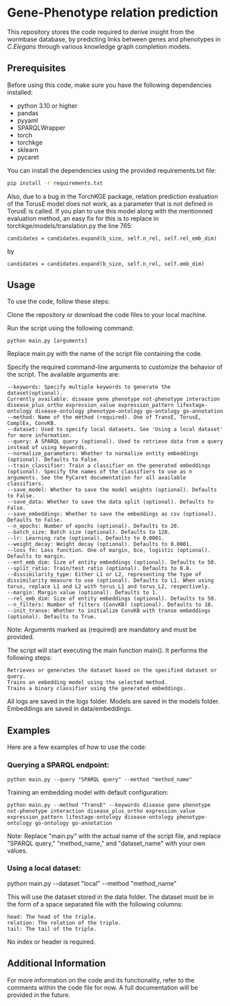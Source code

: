 # Gene-Phenotype relation prediction
This repository stores the code required to derive insight from the wormbase database, by predicting links between genes and phenotypes in *C.Elegans* through various knowledge graph completion models.

## Prerequisites

Before using this code, make sure you have the following dependencies installed:
- python 3.10 or higher
- pandas
- pyyaml
- SPARQLWrapper
- torch
- torchkge
- sklearn
- pycaret

You can install the dependencies using the provided requirements.txt file:

```bash
pip install -r requirements.txt
```

Also, due to a bug in the TorchKGE package, relation prediction evaluation of the TorusE model does not work, as a parameter that is not defined in TorusE is called. If you plan to use this model along with the mentionned evaluation method, an easy fix for this is to replace in torchkge/models/translation.py the line 765:

    candidates = candidates.expand(b_size, self.n_rel, self.rel_emb_dim)
by

	candidates = candidates.expand(b_size, self.n_rel, self.emb_dim)


## Usage

To use the code, follow these steps:

Clone the repository or download the code files to your local machine.

Run the script using the following command:

    python main.py [arguments]

Replace main.py with the name of the script file containing the code.

Specify the required command-line arguments to customize the behavior of the script. The available arguments are:

    --keywords: Specify multiple keywords to generate the dataset(optional). 
    Currently available: disease gene phenotype not-phenotype interaction disease_plus_ortho expression_value expression_pattern lifestage-ontology disease-ontology phenotype-ontology go-ontology go-annotation
    --method: Name of the method (required). One of TransE, TorusE, ComplEx, ConvKB.
    --dataset: Used to specify local datasets. See 'Using a local dataset' for more information.
    --query: A SPARQL query (optional). Used to retrieve data from a query instead of using keywords.
    --normalize_parameters: Whether to normalize entity embeddings (optional). Defaults to False.
    --train_classifier: Train a classifier on the generated embeddings (optional). Specify the names of the classifiers to use as n arguments. See the PyCaret documentation for all available classifiers.
    --save_model: Whether to save the model weights (optional). Defaults to False.
    --save_data: Whether to save the data split (optional). Defaults to False.
    --save_embeddings: Whether to save the embeddings as csv (optional). Defaults to False.
    --n_epochs: Number of epochs (optional). Defaults to 20.
    --batch_size: Batch size (optional). Defaults to 128.
    --lr: Learning rate (optional). Defaults to 0.0001.
    --weight_decay: Weight decay (optional). Defaults to 0.0001.
    --loss_fn: Loss function. One of margin, bce, logistic (optional). Defaults to margin.
    --ent_emb_dim: Size of entity embeddings (optional). Defaults to 50.
    --split_ratio: Train/test ratio (optional). Defaults to 0.8.
    --dissimilarity_type: Either L1 or L2, representing the type of dissimilarity measure to use (optional). Defaults to L1. When using torus, replace L1 and L2 with torus_L1 and torus_L2, respectively.
    --margin: Margin value (optional). Defaults to 1.
    --rel_emb_dim: Size of entity embeddings (optional). Defaults to 50.
    --n_filters: Number of filters (ConvKB) (optional). Defaults to 10.
    --init_transe: Whether to initialize ConvKB with transe embeddings (optional). Defaults to True.

Note: Arguments marked as (required) are mandatory and must be provided.

The script will start executing the main function main(). It performs the following steps:

    Retrieves or generates the dataset based on the specified dataset or query.
    Trains an embedding model using the selected method.
    Trains a binary classifier using the generated embeddings.

All logs are saved in the logs folder. Models are saved in the models folder. Embeddings are saved in  data/embeddings.

## Examples

Here are a few examples of how to use the code:

### Querying a SPARQL endpoint:

    python main.py --query "SPARQL query" --method "method_name"


Training an embedding model with default configuration:

    python main.py --method "TransE" --keywords disease gene phenotype not-phenotype interaction disease_plus_ortho expression_value expression_pattern lifestage-ontology disease-ontology phenotype-ontology go-ontology go-annotation

Note: Replace "main.py" with the actual name of the script file, and replace "SPARQL query," "method_name," and "dataset_name" with your own values.

### Using a local dataset:

python main.py --dataset "local" --method "method_name"

This will use the dataset stored in the data folder. The dataset must be in the form of a space separated file with the following columns:

    head: The head of the triple.
    relation: The relation of the triple.
    tail: The tail of the triple.
No index or header is required.


## Additional Information

For more information on the code and its functionality, refer to the comments within the code file for now. A full documentation will be provided in the future.